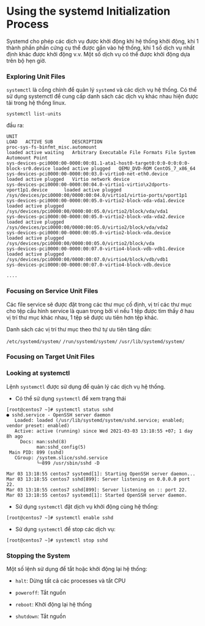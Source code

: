 # Using the systemd Initialization Process

Systemd cho phép các dịch vụ được khởi động khi hệ thống khởi động, khi 1 thành phần phần cứng cụ thể được gắn vào hệ thống, khi 1 số dịch vụ nhất định khác được khởi động v.v. Một số dịch vụ có thể được khởi động dựa trên bộ hẹn giờ. 

### Exploring Unit Files

`systemctl` là cổng chính để quản lý `systemd` và các dịch vụ hệ thống. Có thể sử dụng systemctl để cung cấp danh sách các dịch vụ khác nhau hiện được tải trong hệ thống linux. 

```
systemctl list-units
```

đầu ra: 

```
UNIT                                                                             LOAD   ACTIVE SUB       DESCRIPTION
proc-sys-fs-binfmt_misc.automount                                                loaded active waiting   Arbitrary Executable File Formats File System Automount Point
sys-devices-pci0000:00-0000:00:01.1-ata1-host0-target0:0:0-0:0:0:0-block-sr0.device loaded active plugged   QEMU_DVD-ROM CentOS_7_x86_64
sys-devices-pci0000:00-0000:00:03.0-virtio0-net-eth0.device                      loaded active plugged   Virtio network device
sys-devices-pci0000:00-0000:00:04.0-virtio1-virtio\x2dports-vport1p1.device      loaded active plugged   /sys/devices/pci0000:00/0000:00:04.0/virtio1/virtio-ports/vport1p1
sys-devices-pci0000:00-0000:00:05.0-virtio2-block-vda-vda1.device                loaded active plugged   /sys/devices/pci0000:00/0000:00:05.0/virtio2/block/vda/vda1
sys-devices-pci0000:00-0000:00:05.0-virtio2-block-vda-vda2.device                loaded active plugged   /sys/devices/pci0000:00/0000:00:05.0/virtio2/block/vda/vda2
sys-devices-pci0000:00-0000:00:05.0-virtio2-block-vda.device                     loaded active plugged   /sys/devices/pci0000:00/0000:00:05.0/virtio2/block/vda
sys-devices-pci0000:00-0000:00:07.0-virtio4-block-vdb-vdb1.device                loaded active plugged   /sys/devices/pci0000:00/0000:00:07.0/virtio4/block/vdb/vdb1
sys-devices-pci0000:00-0000:00:07.0-virtio4-block-vdb.device      

....

```

### Focusing on Service Unit Files

Các file service sẽ được đặt trong các thư mục cố định, vị trí các thư mục cho tệp cấu hình service là quan trọng bởi vì nếu 1 tệp được tìm thấy ở hau vị trí thư mục khác nhau, 1 tệp sẽ được ưu tiên hơn tệp khác. 

Danh sách các vị trí thư mục theo thứ tự ưu tiên tăng dần: 

`/etc/systemd/system/`
`/run/systemd/system/`
`/usr/lib/systemd/system/`

###  Focusing on Target Unit Files

### Looking at systemctl

Lệnh `systemctl` được sử dụng để quản lý các dịch vụ hệ thống. 

- Có thể sử dụng `systemctl` để xem trạng thái

```
[root@centos7 ~]# systemctl status sshd
● sshd.service - OpenSSH server daemon
   Loaded: loaded (/usr/lib/systemd/system/sshd.service; enabled; vendor preset: enabled)
   Active: active (running) since Wed 2021-03-03 13:18:55 +07; 1 day 8h ago
     Docs: man:sshd(8)
           man:sshd_config(5)
 Main PID: 899 (sshd)
   CGroup: /system.slice/sshd.service
           └─899 /usr/sbin/sshd -D

Mar 03 13:18:55 centos7 systemd[1]: Starting OpenSSH server daemon...
Mar 03 13:18:55 centos7 sshd[899]: Server listening on 0.0.0.0 port 22.
Mar 03 13:18:55 centos7 sshd[899]: Server listening on :: port 22.
Mar 03 13:18:55 centos7 systemd[1]: Started OpenSSH server daemon.
```

- Sử dụng `systemctl` đặt dịch vụ khởi động cùng hệ thống: 

```
[root@centos7 ~]# systemctl enable sshd
```

- Sử dụng `systemctl` để stop các dịch vụ:

```
[root@centos7 ~]# systemctl stop sshd
```

### Stopping the System

Một số lệnh sử dụng để tắt hoặc khởi động lại hệ thống: 

- `halt`: Dừng tất cả các processes và tắt CPU

- `poweroff`: Tắt nguồn 

- `reboot`: Khởi động lại hệ thống

- `shutdown`: Tắt nguồn


